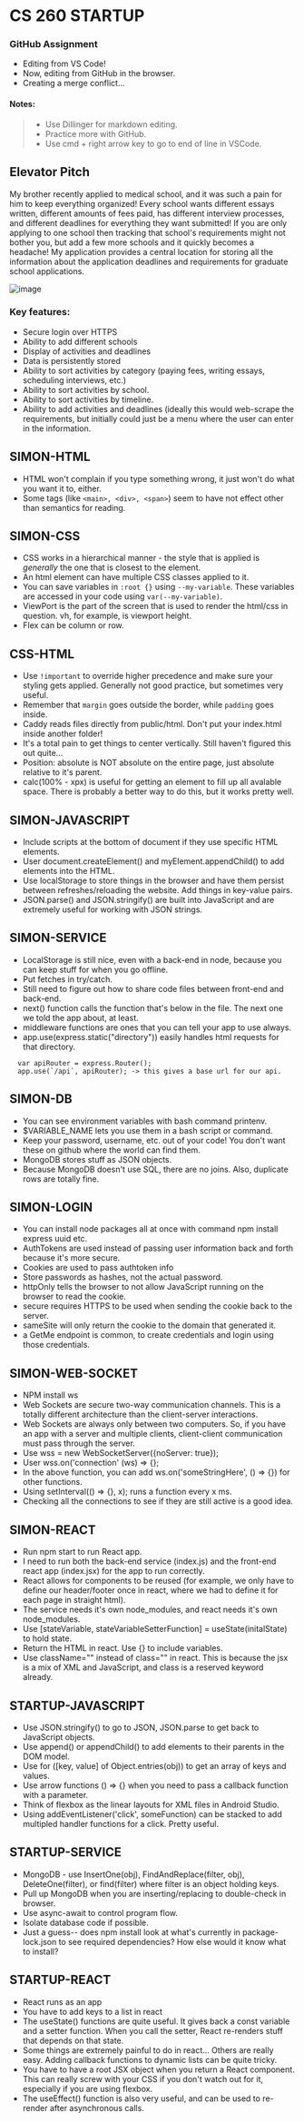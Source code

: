 # CS 260 STARTUP
### GitHub Assignment
- Editing from VS Code!
- Now, editing from GitHub in the browser.
- Creating a merge conflict...
#### Notes:
> - Use Dillinger for markdown editing.
> - Practice more with GitHub.
> - Use cmd + right arrow key to go to end of line in VSCode.

## Elevator Pitch
My brother recently applied to medical school, and it was such a pain for him to keep everything organized! Every school wants different essays written, different amounts of fees paid, has different interview processes, and different deadlines for everything they want submitted! If you are only applying to one school then tracking that school's requirements might not bother you, but add a few more schools and it quickly becomes a headache! My application provides a central location for storing all the information about the application deadlines and requirements for graduate school applications.

![image](https://user-images.githubusercontent.com/60210286/215250464-3e3fc4f1-e02c-4659-8b1c-977b5e95af39.png)

### Key features:
- Secure login over HTTPS
- Ability to add different schools
- Display of activities and deadlines
- Data is persistently stored
- Ability to sort activities by category (paying fees, writing essays, scheduling interviews, etc.)
- Ability to sort activities by school.
- Ability to sort activities by timeline.
- Ability to add activities and deadlines (ideally this would web-scrape the requirements, but initially could just be a menu where the user can enter in the information.

## SIMON-HTML
- HTML won't complain if you type something wrong, it just won't do what you want it to, either.
- Some tags (like ``<main>, <div>, <span>``) seem to have not effect other than semantics for reading. 

## SIMON-CSS
- CSS works in a hierarchical manner - the style that is applied is *generally* the one that is closest to the element.
- An html element can have multiple CSS classes applied to it.
- You can save variables in ``:root {}`` using ``--my-variable``. These variables are accessed in your code using ``var(--my-variable)``. 
- ViewPort is the part of the screen that is used to render the html/css in question. vh, for example, is viewport height.
- Flex can be column or row.

## CSS-HTML
- Use ``!important`` to override higher precedence and make sure your styling gets applied. Generally not good practice, but sometimes very useful.
- Remember that ``margin`` goes outside the border, while ``padding`` goes inside.
- Caddy reads files directly from public/html. Don't put your index.html inside another folder!
- It's a total pain to get things to center vertically. Still haven't figured this out quite...
- Position: absolute is NOT absolute on the entire page, just absolute relative to it's parent.
- calc(100% - xpx) is useful for getting an element to fill up all avalable space. There is probably a better way to do this, but it works pretty well.

## SIMON-JAVASCRIPT
- Include scripts at the bottom of document if they use specific HTML elements.
- User document.createElement() and myElement.appendChild() to add elements into the HTML.
- Use localStorage to store things in the browser and have them persist between refreshes/reloading the website. Add things in key-value pairs.
- JSON.parse() and JSON.stringify() are built into JavaScript and are extremely useful for working with JSON strings.


## SIMON-SERVICE
- LocalStorage is still nice, even with a back-end in node, because you can keep stuff for when you go offline.
- Put fetches in try/catch.
- Still need to figure out how to share code files between front-end and back-end.
- next() function calls the function that's below in the file. The next one we told the app about, at least.
- middleware functions are ones that you can tell your app to use always.
- app.use(express.static("directory")) easily handles html requests for that directory.
```
  var apiRouter = express.Router();
  app.use(`/api`, apiRouter); -> this gives a base url for our api.
```
## SIMON-DB
- You can see environment variables with bash command printenv.
- $VARIABLE_NAME lets you use them in a bash script or command.
- Keep your password, username, etc. out of your code! You don't want these on github where the world can find them.
- MongoDB stores stuff as JSON objects.
- Because MongoDB doesn't use SQL, there are no joins. Also, duplicate rows are totally fine.

## SIMON-LOGIN
- You can install node packages all at once with command npm install express uuid etc.
- AuthTokens are used instead of passing user information back and forth because it's more secure.
- Cookies are used to pass authtoken info
- Store passwords as hashes, not the actual password.
- httpOnly tells the browser to not allow JavaScript running on the browser to read the cookie.
- secure requires HTTPS to be used when sending the cookie back to the server.
- sameSite will only return the cookie to the domain that generated it.
- a GetMe endpoint is common, to create credentials and login using those credentials.

## SIMON-WEB-SOCKET
- NPM install ws
- Web Sockets are secure two-way communication channels. This is a totally different architecture than the client-server interactions.
- Web Sockets are always only between two computers. So, if you have an app with a server and multiple clients, client-client communication must pass through the server.
- Use wss = new WebSocketServer({noServer: true});
- User wss.on('connection' (ws) => {};
- In the above function, you can add ws.on('someStringHere', () => {}) for other functions.
- Using setInterval(() => {}, x); runs a function every x ms.
- Checking all the connections to see if they are still active is a good idea.

## SIMON-REACT
- Run npm start to run React app.
- I need to run both the back-end service (index.js) and the front-end react app (index.jsx) for the app to run correctly.
- React allows for components to be reused (for example, we only have to define our header/footer once in react, where we had to define it for each page in straight html).
- The service needs it's own node_modules, and react needs it's own node_modules.
- Use [stateVariable, stateVariableSetterFunction] = useState(initalState) to hold state.
- Return the HTML in react. Use {} to include variables.
- Use className="" instead of class="" in react. This is because the jsx is a mix of XML and JavaScript, and class is a reserved keyword already.

## STARTUP-JAVASCRIPT
- Use JSON.stringify() to go to JSON, JSON.parse to get back to JavaScript objects.
- Use append() or appendChild() to add elements to their parents in the DOM model.
- Use for ([key, value] of Object.entries(obj)) to get an array of keys and values.
- Use arrow functions () => {} when you need to pass a callback function with a parameter.
- Think of flexbox as the linear layouts for XML files in Android Studio.
- Using addEventListener('click', someFunction) can be stacked to add multipled handler functions for a click. Pretty useful.

## STARTUP-SERVICE
- MongoDB - use InsertOne(obj), FindAndReplace(filter, obj), DeleteOne(filter), or find(filter) where filter is an object holding keys.
- Pull up MongoDB when you are inserting/replacing to double-check in browser.
- Use async-await to control program flow.
- Isolate database code if possible.
- Just a guess-- does npm install look at what's currently in package-lock.json to see required dependencies? How else would it know what to install?

## STARTUP-REACT
- React runs as an app
- You have to add keys to a list in react
- The useState() functions are quite useful. It gives back a const variable and a setter function. When you call the setter, React re-renders stuff that depends on that state.
- Some things are extremely painful to do in react... Others are really easy. Adding callback functions to dynamic lists can be quite tricky.
- You have to have a root JSX object when you return a React component. This can really screw with your CSS if you don't watch out for it, especially if you are using flexbox.
- The useEffect() function is also very useful, and can be used to re-render after asynchronous calls.